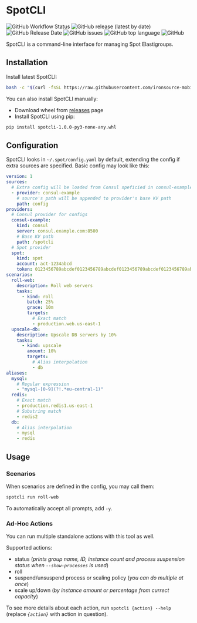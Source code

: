 # SpotCLI

![GitHub Workflow Status](https://img.shields.io/github/workflow/status/ironsource-mobile/spotcli/Release)
![GitHub release (latest by date)](https://img.shields.io/github/v/release/ironsource-mobile/spotcli)
![GitHub Release Date](https://img.shields.io/github/release-date/ironsource-mobile/spotcli)
![GitHub issues](https://img.shields.io/github/issues/ironsource-mobile/spotcli)
![GitHub top language](https://img.shields.io/github/languages/top/ironsource-mobile/spotcli)
![GitHub](https://img.shields.io/github/license/ironsource-mobile/spotcli)

SpotCLI is a command-line interface for managing Spot Elastigroups.

## Installation

Install latest SpotCLI:

```bash
bash -c "$(curl -fsSL https://raw.githubusercontent.com/ironsource-mobile/spotcli/main/install.sh)"
```

You can also install SpotCLI manually:

- Download wheel from [releases](https://github.com/ironsource-mobile/spotcli/releases) page
- Install SpotCLI using pip:

```bash
pip install spotcli-1.0.0-py3-none-any.whl
```

## Configuration

SpotCLI looks in `~/.spot/config.yaml` by default, extending the config if extra sources are specified. Basic config may look like this:

```yaml
version: 1
sources:
  # Extra config will be loaded from Consul speficied in consul-example provider
  - provider: consul-example
    # source's path will be appended to provider's base KV path
    path: config
providers:
  # Consul provider for configs
  consul-example:
    kind: consul
    server: consul.example.com:8500
    # Base KV path
    path: /spotcli
  # Spot provider
  spot:
    kind: spot
    account: act-1234abcd
    token: 0123456789abcdef0123456789abcdef0123456789abcdef0123456789abcdef
scenarios:
  roll-web:
    description: Roll web servers
    tasks:
      - kind: roll
        batch: 25%
        grace: 10m
        targets:
          # Exact match
          - production.web.us-east-1
  upscale-db:
    description: Upscale DB servers by 10%
    tasks:
      - kind: upscale
        amount: 10%
        targets:
          # Alias interpolation
          - db
aliases:
  mysql:
    # Regular expression
    - "mysql-[0-9](?!.*eu-central-1)"
  redis:
    # Exact match
    - production.redis1.us-east-1
    # Substring match
    - redis2
  db:
    # Alias interpolation
    - mysql
    - redis
```

## Usage

### Scenarios

When scenarios are defined in the config, you may call them:

```bash
spotcli run roll-web
```

To automatically accept all prompts, add `-y`.

### Ad-Hoc Actions

You can run multiple standalone actions with this tool as well.

Supported actions:

- status (*prints group name, ID, instance count and process suspension status when `--show-processes` is used*)
- roll
- suspend/unsuspend process or scaling policy (*you can do multiple at once*)
- scale up/down (*by instance amount or percentage from currect capacity*)

To see more details about each action, run `spotcli {action} --help` (replace *`{action}`* with action in question).
